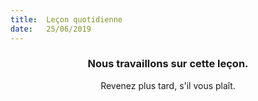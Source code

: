 ```yaml
---
title:  Leçon quotidienne
date:   25/06/2019
---
```


### <center>Nous travaillons sur cette leçon.</center>
<center>Revenez plus tard, s'il vous plaît.</center>